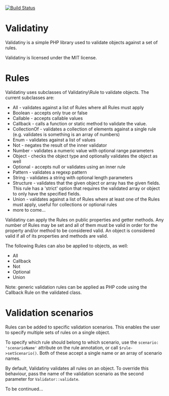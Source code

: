 [![Build Status](https://travis-ci.org/bugadani/Validatiny.svg?branch=master)](https://travis-ci.org/bugadani/Validatiny)

Validatiny
========
Validatiny is a simple PHP library used to validate objects against a set of rules.

Validatiny is licensed under the MIT license.

Rules
========
Validatiny uses subclasses of Validatiny\Rule to validate objects. The current subclasses are:
 * All - validates against a list of Rules where all Rules must apply
 * Boolean - accepts only true or false
 * Callable - accepts callable values
 * Callback - calls a function or static method to validate the value.
 * CollectionOf - validates a collection of elements against a single rule (e.g. validates is something is an array of numbers)
 * Enum - validates against a list of values
 * Not - negates the result of the inner validator
 * Number - validates a numeric value with optional range parameters
 * Object - checks the object type and optionally validates the object as well
 * Optional - accepts null or validates using an inner rule
 * Pattern - validates a regexp pattern
 * String - validates a string with optional length parameters
 * Structure - validates that the given object or array has the given fields. This rule has a 'strict' option that requires the validated array or object to only have the specified fields.
 * Union - validates against a list of Rules where at least one of the Rules must apply, useful for collections or optional rules
 * more to come...

Validatiny can apply the Rules on public properties and getter methods. Any number of Rules may be set and all of them
 must be valid in order for the property and/or method to be considered valid. An object is considered valid if all of
 its properties and methods are valid.

The following Rules can also be applied to objects, as well:
 * All
 * Callback
 * Not
 * Optional
 * Union

Note: generic validation rules can be applied as PHP code using the Callback Rule on the validated class.

Validation scenarios
========
Rules can be added to specific validation scenarios. This enables the user to specify multiple sets of rules on
a single object.

To specify which rule should belong to which scenario, use the `scenario: 'scenarioName'` attribute on the rule
annotation, or call `$rule->setScenario()`. Both of these accept a single name or an array of scenario names.

By default, Validatiny validates all rules on an object. To override this behaviour, pass the name of the validation
scenario as the second parameter for `Validator::validate`.

To be continued...